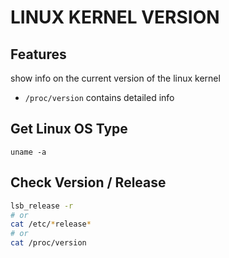 # LINUX KERNEL VERSION

## Features
show info on the current version of the linux kernel
- `/proc/version` contains detailed info

## Get Linux OS Type

`uname -a`

## Check Version / Release

```bash
lsb_release -r
# or
cat /etc/*release*
# or
cat /proc/version
```

